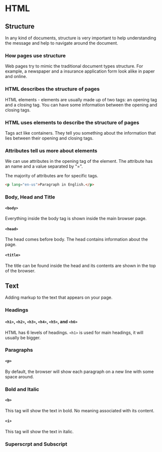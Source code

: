 # HTML

## Structure

In any kind of documents, structure is very important to help understanding the message and help to navigate around
the document.

### How pages use structure

Web pages try to mimic the traditional document types structure. For example, a newspaper and a insurance application
form look alike in paper and online.

### HTML describes the structure of pages

HTML elements - elements are usually made up of two tags: an opening tag and a closing tag. You can have some information
between the opening and closing tags.

### HTML uses elements to describe the structure of pages

Tags act like containers. They tell you something about the information that lies between their opening and closing tags.

### Attributes tell us more about elements

We can use attributes in the opening tag of the element. The attribute has an name and a value separated by "=".

The majority of attributes are for specific tags.

```html
<p lang="en-us">Paragraph in English.</p>
```

### Body, Head and Title

#### `<body>`

Everything inside the body tag is shown inside the main browser page.

#### `<head>`

The head comes before body. The head contains information about the page.

#### `<title>`

The title can be found inside the head and its contents are shown in the top of the browser.

## Text

Adding markup to the text that appears on your page.

### Headings

#### `<h1>`, `<h2>`, `<h3>`, `<h4>`, `<h5>`, and `<h6>`

HTML has 6 levels of headings. `<h1>` is used for main headings, it will usually be bigger.

### Paragraphs

#### `<p>`

By default, the browser will show each paragraph on a new line with some space around.

### Bold and Italic

#### `<b>`

This tag will show the text in bold. No meaning associated with its content.

#### `<i>`

This tag will show the text in italic.

### Superscrpt and Subscript


